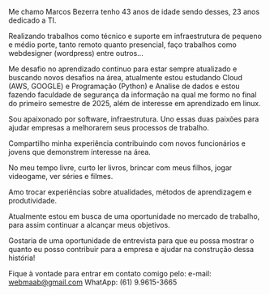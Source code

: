 Me chamo Marcos Bezerra tenho 43 anos de idade sendo desses, 23 anos dedicado a TI.

Realizando trabalhos como técnico e suporte em infraestrutura de pequeno e médio porte, tanto remoto quanto presencial, faço trabalhos como webdesigner (wordpress) entre outros...

Me desafio no aprendizado contínuo para estar sempre atualizado e buscando novos desafios na área, atualmente estou estudando Cloud (AWS, GOOGLE) e Programação (Python) e Analise de dados e estou fazendo faculdade de segurança da informação na qual me formo no final do primeiro semestre de 2025, além de interesse em aprendizado em linux.

Sou apaixonado por software, infraestrutura. Uno essas duas paixões para ajudar empresas a melhorarem seus processos de trabalho.

Compartilho minha experiência contribuindo com novos funcionários e jovens que demonstrem interesse na área.

No meu tempo livre, curto ler livros, brincar com meus filhos, jogar videogame, ver séries e filmes.

Amo trocar experiências sobre atualidades, métodos de aprendizagem e produtividade. 

Atualmente estou em busca de uma oportunidade no mercado de trabalho, para assim continuar a alcançar meus objetivos.

Gostaria de uma oportunidade de entrevista para que eu possa mostrar o quanto eu posso contribuir para a empresa e ajudar na construção dessa história! 

Fique à vontade para entrar em contato comigo pelo:
e-mail: webmaab@gmail.com
WhatApp: (61) 9.9615-3665
